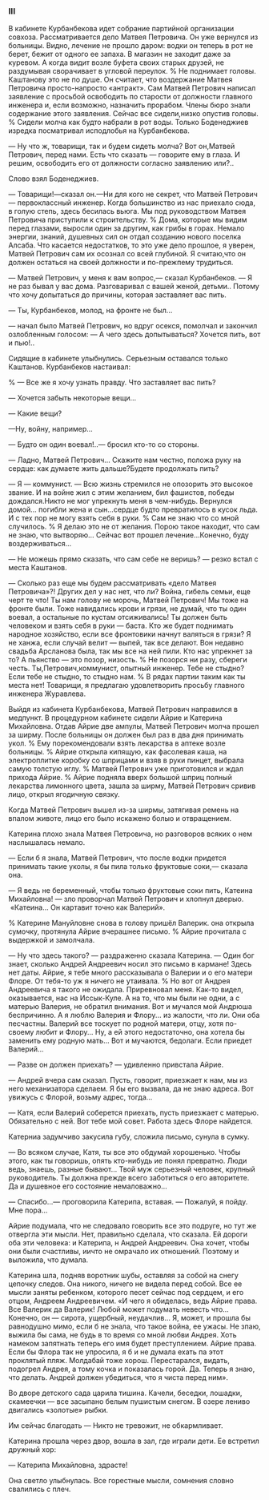 ### III

В кабинете Курбанбекова идет собрание партийной организации совхоза.
Рассматривается дело Матвея Петровича.
Он уже вернулся из больницы.
Видно, лечение не прошло даром:
водки он теперь в рот не берет, бежит от одного ее запаха.
В магазин не заходит даже за куревом.
А когда видит возле буфета своих старых друзей, не раздумывая сворачивает в угловой переулок.
% Не поднимает головы.
Каштанову это не по душе.
Он считает, что воздержание Матвея Петровича просто-напросто «антракт».
Сам Матвей Петрович написал заявление с просьбой освободить по старости от должности главного инженера и, если возможно, назначить прорабом.
Члены бюро знали содержание этого заявления.
Сейчас все сидели,низко опустив головы.
% Сидели молча как будто набрали в рот воды.
Только Боденеджиев изредка посматривал исподлобья на Курбанбекова.

— Ну что ж, товарищи, так и будем сидеть молча?
Вот он,Матвей Петрович, перед нами.
Есть что сказать — говорите ему в глаза.
И решим, освободить его от должности согласно заявлению или?..

Слово взял Боденеджиев.

— Товарищи!—сказал он.—Ни для кого не секрет, что Матвей Петрович — первоклассный инженер.
Когда большинство из нас приехало сюда, в голую степь, здесь бесилась вьюга.
Мы под руководством Матвея Петровича приступили к строительству.
% Дома, которые мы видим перед глазами, выросли один за другим, как грибы в горах.
Немало энергии, знаний, душевных сил он отдал созданию нового поселка Алсаба.
Что касается недостатков, то это уже дело прошлое, я уверен, Матвей Петрович сам их осознал со всей глубиной.
Я считаю,что он должен остаться на своей должности и по-прежпему трудиться.

— Матвей Петрович, у меня к вам вопрос,— сказал Курбанбеков.
— Я не раз бывал у вас дома.
Разговаривал с вашей женой, детьми..
Потому что хочу допытаться до причины, которая заставляет вас пить.

— Ты, Курбанбеков, молод, на фронте не был...

— начал было Матвей Петрович, но вдруг осекся, помолчал и закончил озлобленным голосом: — А чего здесь допытываться?
Хочется пить, вот и пью!..

Сидящие в кабинете улыбнулись.
Серьезным оставался только Каштанов.
Курбанбеков настаивал:

% — Все же я хочу узнать правду.
Что заставляет вас пить?

— Хочется забыть некоторые вещи...

— Какие вещи?

—Ну, войну, например...

— Будто он один воевал!..— бросил кто-то со стороны.

— Ладно, Матвей Петрович...
Скажите нам честно, положа руку на сердце: как думаете жить дальше?Будете продолжать пить?

— Я — коммунист.
— Всю жизнь стремился не опозорить это высокое звание.
И на войне жил с этим желанием, бил фашистов, победы дождался.Никто не мог упрекнуть меня в чем-нибудь.
Вернулся домой... погибли жена и сын...сердце будто превратилось в кусок льда.
И с тех пор не могу взять себя в руки.
% Сам не знаю что со мной случилось.
% Я делаю это не от желания.
Порою такое находит, что сам не знаю, что вытворяю...
Сейчас вот прошел лечение...Конечно, буду воздерживаться...

— Не можешь прямо сказать, что сам себе не веришь?
— резко встал с места Каштанов.

— Сколько раз еще мы будем рассматривать «дело Матвея Петровича»?!
Других дел у нас нет, что ли?
Война, гибель семьи, еще черт те что!
Ты нам голову не морочь, Матвей Петрович!
Мы тоже на фронте были.
Тоже навидались крови и грязи, не думай, что ты один воевал, а остальные по кустам отсиживались!
Ты должен быть человеком и взять себя в руки — баста.
Кто же будет поднимать народное хозяйство, если все фронтовики начнут валяться в грязи?
Я не ханжа, если случай велит — выпей, так все делают.
Вон недавно свадьба Арсланова была, так мы все на ней пили.
Кто нас упрекнет за то?
А пьянство — это позор, низость.
% Не позорся ни разу, сбереги честь.
Ты,Петрович,коммунист, опытный инженер.
Тебе не стыдно?
Если тебе не стыдно, то стыдно нам.
% В рядах партии таким как ты места нет!
Товарищи, я предлагаю удовлетворить просьбу главного инженера Журавлева.

Выйдя из кабинета Курбанбекова, Матвей Петрович направился в медпункт.
В процедурном кабинете сидели Айрие и Катерина Михайловна.
Отдав Айрие две ампулы, Матвей Петрович молча прошел за ширму.
После больницы он должен был раз в два дня принимать укол.
% Ему порекомендовали взять лекарства в аптеке возле больницы.
% Айрие открыла кипящую, как фасолевая каша, на электроплитке коробку со шприцами и взяв в руки пинцет, выбрала самую толстую иглу.
% Матвей Петрович уже приготовился и ждал прихода Айрие.
% Айрие подняла вверх большой шприц полный лекарства лимонного цвета, зашла за ширму, Матвей Петрович сривив лицо, открыл ягодичную связку. 

Когда Матвей Петрович вышел из-за ширмы, затягивая ремень на впалом животе, лицо его было искажено болыо и отвращением.

Катерина плохо знала Матвея Петровича, но разговоров всяких о нем наслышалась немало.

— Если б я знала, Матвей Петрович, что после водки придется принимать такие уколы, я бы пила только фруктовые соки,— сказала она.

— Я ведь не беременный, чтобы только фруктовые соки пить, Катеина Михайловна!
— зло проворчал Матвей Петрович и хлопнул дверыо.
 «Катеина...
Он картавит точно как Валерий».

% Катерине Мануйловне снова в голову пришёл Валерик.
она открыла сумочку, протянула Айрие вчерашнее письмо.
% Айрие прочитала с выдержкой и замолчала.

— Ну что здесь такого?
— раздраженно сказала Катерина.
— Один бог знает, сколько Андрей Андреевич носил это письмо в кармане!
Здесь нет даты.
Айрие, я тебе много рассказывала о Валерии и о его матери Флоре.
От тебя-то уж я ничего не утаивала.
% Но вот от Андрея Андреевича я такого не ожидала.
Приревновал меня.
Как-то видел, оказывается, нас на Иссык-Куле.
А на то, что мы были не одни, а с матерью Валерия, не обратил внимания.
Вот и мучался мой Андрюша беспричинно.
А я люблю Валерия и Флору... из жалости, что ли.
Они оба песчастны.
Валерий все тоскует по родной матери, отцу, хотя по-своему любит и Флору...
Ну, а ей этого недостаточно, она хотела бы заменить ему родную мать...
Вот и мучаются, бедолаги.
Если приедет Валерий...

— Разве он должен приехать?
— удивленно привстала Айрие.

— Андрей вчера сам сказал.
Пусть, говорит, приезжает к нам, мы из него механизатора сделаем.
Я бы его вызвала, да не знаю адреса.
Вот увижусь с Флорой, возьму адрес, тогда...

— Катя, если Валерий соберется приехать, пусть приезжает с матерью.
Обязательно с ней.
Вот тебе мой совет.
Работа здесь Флоре найдется.

Катерниа задумчиво закусила губу, сложила письмо, сунула в сумку.

— Во всяком случае, Катя, ты все это обдумай хорошенько.
Чтобы этого, как ты говоришь, опять кто-нибудь ие понял превратно.
Люди ведь, знаешь, разные бывают...
Твой муж серьезный человек, крупный руководитель.
Ты должна прежде всего заботиться о его авторитете.
Да и душевное его состояние немаловажно...

— Спасибо...— проговорила Катерипа, вставая.
— Пожалуй, я пойду.
Мне пора...

Айрие подумала, что не следовало говорить все это подруге, но тут же отвергла эти мысли.
Нет, правильно сделала, что сказала.
Ей дороги оба эти человека: и Катерипа, н Андрей Андреевич.
Она хочет, чтобы они были счастливы, иичто не омрачало их отношений.
Поэтому и выложила, что думала.

Катерина шла, подняв воротник шубы, оставляя за собой на снегу цепочку следов.
Она никого, ничего не видела перед собой.
Все ее мысли заняты ребенком, которого песет сейчас под сердцем, и его отцом, Андреем Андреевичем.
«И чего я обиделась, ведь Айрие права.
Все Валерик да Валерик!
Любой может подумать невесть что...
Конечно, он — сирота, ущербный, неудачлив...
Я, может, и прошла бы равнодушно мимо, если б не знала, что такое война, ее ужасы.
Не зпаю, выжила бы сама, не будь в то время со мной любви Андрея.
Хоть намеком запятнать теперь его имя будет преступлением.
Айрие права.
Если бы Флора так не упросила, я б и не думала ехать па этот проклятый пляж.
Молдабай тоже хорош.
Перестарался, видать, подогрел Андрея, а тому кочка и показалась горой.
Да.
Теперь я знаю, что делать.
Андрей должен убедиться, что я чиста перед ним».

Во дворе детского сада царила тишина.
Качели, беседки, лошадки, скамеечки — все засыпано белым пушистым снегом.
В озере лениво двигались «золотые» рыбки.

Им сейчас благодать — Никто не тревожит, не обкармливает.

Катерина прошла через двор, вошла в зал, где играли дети.
Ее встретил дружный хор:

— Катерипа Михайловна, здрасте!

Она светло улыбнулась.
Все горестные мысли, сомнения словно свалились с плеч.
